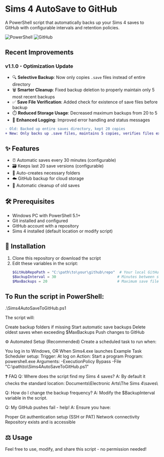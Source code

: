 # Sims 4 AutoSave to GitHub

A PowerShell script that automatically backs up your Sims 4 saves to GitHub with configurable intervals and retention policies.

![PowerShell](https://img.shields.io/badge/PowerShell-%235391FE.svg?style=for-the-badge&logo=powershell&logoColor=white)
![GitHub](https://img.shields.io/badge/github-%23121011.svg?style=for-the-badge&logo=github&logoColor=white)

## Recent Improvements

### v1.1.0 - Optimization Update
- 🔍 **Selective Backup**: Now only copies `.save` files instead of entire directory
- 🗑️ **Smarter Cleanup**: Fixed backup deletion to properly maintain only 5 most recent backups
- ✅ **Save File Verification**: Added check for existence of save files before backup
- ⏱️ **Reduced Storage Usage**: Decreased maximum backups from 20 to 5
- 📝 **Enhanced Logging**: Improved error handling and status messages

```diff
- Old: Backed up entire saves directory, kept 20 copies
+ New: Only backs up .save files, maintains 5 copies, verifies files exist
```

## ✨ Features
- ⏰ Automatic saves every 30 minutes (configurable)
- 🗃️ Keeps last 20 save versions (configurable)
- 📂 Auto-creates necessary folders
- ☁️ GitHub backup for cloud storage
- 🔄 Automatic cleanup of old saves

## 🛠️ Prerequisites
- Windows PC with PowerShell 5.1+
- Git installed and configured
- GitHub account with a repository
- Sims 4 installed (default location or modify script)

## 🚀 Installation
1. Clone this repository or download the script
2. Edit these variables in the script:
   ```powershell
   $GitHubRepoPath = "C:\path\to\your\github\repo"  # Your local GitHub repo
   $BackupInterval = 30                            # Minutes between saves
   $MaxBackups = 20                                # Maximum save files to keep

## To Run the script in PowerShell:
.\Sims4AutoSaveToGitHub.ps1

The script will:

Create backup folders if missing
Start automatic save backups
Delete oldest saves when exceeding $MaxBackups
Push changes to GitHub

⚙️ Automated Setup (Recommended)
Create a scheduled task to run when:

You log in to Windows, OR
When Sims4.exe launches
Example Task Scheduler setup:
Trigger: At log on
Action: Start a program
Program: powershell.exe
Arguments: -ExecutionPolicy Bypass -File "C:\path\to\Sims4AutoSaveToGitHub.ps1"

❓ FAQ
Q: Where does the script find my Sims 4 saves?
A: By default it checks the standard location:
Documents\Electronic Arts\The Sims 4\saves\

Q: How do I change the backup frequency?
A: Modify the $BackupInterval variable in the script.

Q: My GitHub pushes fail - help!
A: Ensure you have:

Proper Git authentication setup (SSH or PAT)
Network connectivity
Repository exists and is accessible

## ⚖️ Usage  
Feel free to use, modify, and share this script - no permission needed!

